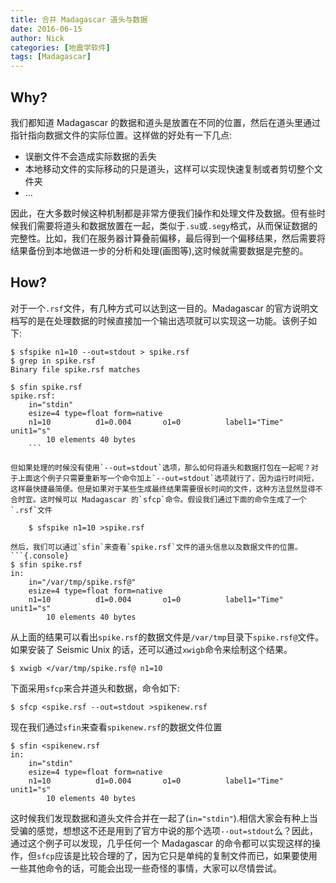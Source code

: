 ```yaml
---
title: 合并 Madagascar 道头与数据
date: 2016-06-15
author: Nick
categories: [地震学软件]
tags: [Madagascar]
---
```


## Why?

我们都知道 Madagascar 的数据和道头是放置在不同的位置，然后在道头里通过指针指向数据文件的实际位置。这样做的好处有一下几点:

- 误删文件不会造成实际数据的丢失
- 本地移动文件的实际移动的只是道头，这样可以实现快速复制或者剪切整个文件夹
- ...

因此，在大多数时候这种机制都是非常方便我们操作和处理文件及数据。但有些时候我们需要将道头和数据放置在一起，类似于`.su`或`.segy`格式，从而保证数据的完整性。比如，我们在服务器计算叠前偏移，最后得到一个偏移结果，然后需要将结果备份到本地做进一步的分析和处理(画图等),这时候就需要数据是完整的。

<!-- more -->

## How?

对于一个`.rsf`文件，有几种方式可以达到这一目的。Madagascar 的官方说明文档写的是在处理数据的时候直接加一个输出选项就可以实现这一功能。该例子如下:
```{.console}
$ sfspike n1=10 --out=stdout > spike.rsf
$ grep in spike.rsf
Binary file spike.rsf matches

$ sfin spike.rsf
spike.rsf:
    in="stdin"  
    esize=4 type=float form=native
    n1=10          d1=0.004       o1=0          label1="Time" unit1="s"
        10 elements 40 bytes
	```

但如果处理的时候没有使用`--out=stdout`选项，那么如何将道头和数据打包在一起呢？对于上面这个例子只需要重新写一个命令加上`--out=stdout`选项就行了，因为运行时间短，这样最快捷最简便。但是如果对于某些生成最终结果需要很长时间的文件，这种方法显然显得不合时宜。这时候可以 Madagascar 的`sfcp`命令。假设我们通过下面的命令生成了一个`.rsf`文件

	$ sfspike n1=10 >spike.rsf

然后，我们可以通过`sfin`来查看`spike.rsf`文件的道头信息以及数据文件的位置。
```{.console}
$ sfin spike.rsf
in:
    in="/var/tmp/spike.rsf@"   
    esize=4 type=float form=native
    n1=10          d1=0.004       o1=0          label1="Time" unit1="s"
        10 elements 40 bytes
```
从上面的结果可以看出`spike.rsf`的数据文件是`/var/tmp`目录下`spike.rsf@`文件。如果安装了 Seismic Unix 的话，还可以通过`xwigb`命令来绘制这个结果。

	$ xwigb </var/tmp/spike.rsf@ n1=10

下面采用`sfcp`来合并道头和数据，命令如下:

	$ sfcp <spike.rsf --out=stdout >spikenew.rsf

现在我们通过`sfin`来查看`spikenew.rsf`的数据文件位置

```{.console}
$ sfin <spikenew.rsf
in:
    in="stdin"
    esize=4 type=float form=native   
    n1=10          d1=0.004       o1=0          label1="Time" unit1="s"
        10 elements 40 bytes

```
这时候我们发现数据和道头文件合并在一起了(`in="stdin"`).相信大家会有种上当受骗的感觉，想想这不还是用到了官方中说的那个选项`--out=stdout`么？因此，通过这个例子可以发现，几乎任何一个 Madagascar 的命令都可以实现这样的操作，但`sfcp`应该是比较合理的了，因为它只是单纯的复制文件而已，如果要使用一些其他命令的话，可能会出现一些奇怪的事情，大家可以尽情尝试。
